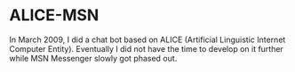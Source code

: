# ALICE-MSN
In March 2009, I did a chat bot based on ALICE (Artificial Linguistic Internet Computer Entity). Eventually I did not have the time to develop on it further while MSN Messenger slowly got phased out.
